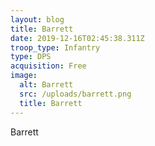 ```yaml
---
layout: blog
title: Barrett
date: 2019-12-16T02:45:38.311Z
troop_type: Infantry
type: DPS
acquisition: Free
image:
  alt: Barrett
  src: /uploads/barrett.png
  title: Barrett
---
```

Barrett
